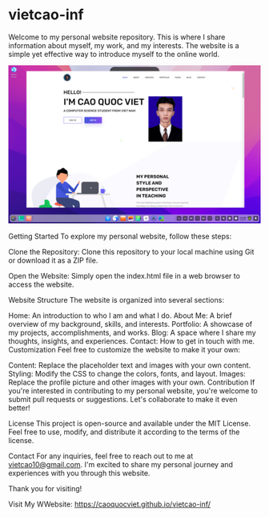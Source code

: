 # vietcao-inf
Welcome to my personal website repository. This is where I share information about myself, my work, and my interests. The website is a simple yet effective way to introduce myself to the online world.
<p align="center">
  <img src="OwnDemo.png" alt="Portfolio" width="600">
</p>
Getting Started
To explore my personal website, follow these steps:

Clone the Repository: Clone this repository to your local machine using Git or download it as a ZIP file.

Open the Website: Simply open the index.html file in a web browser to access the website.

Website Structure
The website is organized into several sections:

Home: An introduction to who I am and what I do.
About Me: A brief overview of my background, skills, and interests.
Portfolio: A showcase of my projects, accomplishments, and works.
Blog: A space where I share my thoughts, insights, and experiences.
Contact: How to get in touch with me.
Customization
Feel free to customize the website to make it your own:

Content: Replace the placeholder text and images with your own content.
Styling: Modify the CSS to change the colors, fonts, and layout.
Images: Replace the profile picture and other images with your own.
Contribution
If you're interested in contributing to my personal website, you're welcome to submit pull requests or suggestions. Let's collaborate to make it even better!

License
This project is open-source and available under the MIT License. Feel free to use, modify, and distribute it according to the terms of the license.

Contact
For any inquiries, feel free to reach out to me at vietcao10@gmail.com. I'm excited to share my personal journey and experiences with you through this website.

Thank you for visiting!

Visit My WWebsite: https://caoquocviet.github.io/vietcao-inf/
